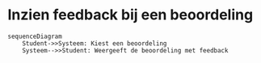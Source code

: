 # Inzien feedback bij een beoordeling

```mermaid
sequenceDiagram
    Student->>Systeem: Kiest een beoordeling
    Systeem-->>Student: Weergeeft de beoordeling met feedback
